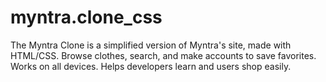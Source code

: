 # myntra.clone_css
The Myntra Clone is a simplified version of Myntra's site, made with HTML/CSS. Browse clothes, search, and make accounts to save favorites. Works on all devices. Helps developers learn and users shop easily.
